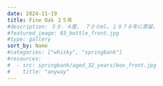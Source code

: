 ```yaml
---
date: 2024-11-19
title: Fine Oak ２５年
#description: ５９．４度、 ７００ml。１９７８年に蒸留。
#featured_image: 03_bottle_front.jpg
#type: gallery
sort_by: Name
#categories: ["whisky", "springbank"]
#resources:
#  - src: springbank/aged_32_years/box_front.jpg
#    title: "anyway"
---
```

